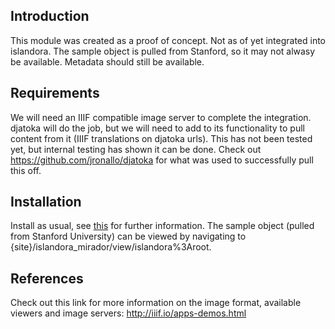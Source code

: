 ## Introduction

This module was created as a proof of concept. Not as of yet integrated into islandora. The sample object is pulled from Stanford, so it may not alwasy be available.
Metadata should still be available.

## Requirements
  We will need an IIIF compatible image server to complete the integration. djatoka will do the job, but we will need to add to its functionality to pull
  content from it (IIIF translations on djatoka urls). This has not been tested yet, but internal testing has shown it can be done.
  Check out https://github.com/jronallo/djatoka for what was used to successfully pull this off.

## Installation
 
Install as usual, see [this](https://drupal.org/documentation/install/modules-themes/modules-7) for further information.
The sample object (pulled from Stanford University) can be viewed by navigating to {site}/islandora_mirador/view/islandora%3Aroot.


## References

Check out this link for more information on the image format, available viewers and image servers:
  http://iiif.io/apps-demos.html